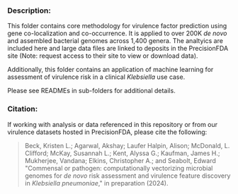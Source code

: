 ### Description:
This folder contains core methodology for virulence factor prediction using gene co-localization and co-occurrence. It is applied to over 200K *de novo* and assembled bacterial genomes across 1,400 genera. The analtyics are included here and large data files are linked to deposits in the PrecisionFDA site (Note: request access to their site to view or download data).

Additionally, this folder contains an application of machine learning for assessment of virulence risk in a clinical *Klebsiella* use case. 

Please see READMEs in sub-folders for additional details.

### Citation:
If working with analysis or data referenced in this repository or from our virulence datasets hosted in PrecisionFDA, please cite the following:

>Beck, Kristen L.; Agarwal, Akshay; Laufer
Halpin, Alison; McDonald, L. Clifford; McKay, Susannah L.; Kent, Alyssa G.; Kaufman, James H.; Mukherjee, Vandana; Elkins, Christopher A.; and Seabolt, Edward "Commensal or pathogen: computationally vectorizing microbial
genomes for *de novo* risk assessment and virulence feature discovery in *Klebsiella
pneumoniae*," in preparation (2024).
